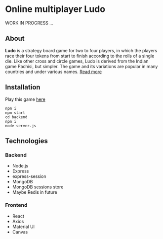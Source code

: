 # Online multiplayer Ludo
WORK IN PROGRESS ...
## About

**Ludo** is a strategy board game for two to four players, in which the players race their four tokens from start to finish according to the rolls of a single die. Like other cross and circle games, Ludo is derived from the Indian game Pachisi, but simpler. The game and its variations are popular in many countries and under various names.  [Read more](https://en.wikipedia.org/wiki/Ludo_(board_game))

## Installation
Play this game [here]()
```
npm i
npm start 
cd backend
npm i
node server.js
``` 

## Technologies
### Backend
- Node.js
- Express 
- express-session
- MongoDB
- MongoDB sessions store
- Maybe Redis in future
### Frontend
- React 
- Axios
- Material UI
- Canvas
